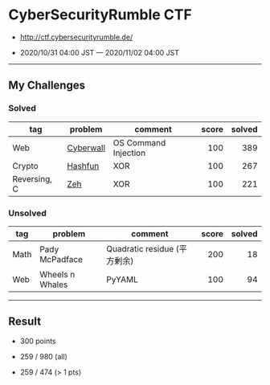 # CyberSecurityRumble CTF

* http://ctf.cybersecurityrumble.de/

* 2020/10/31 04:00 JST — 2020/11/02 04:00 JST

---

## My Challenges

### Solved

| tag          | problem                | comment              | score | solved |
| ------------ | ---------------------- | -------------------- | ----: | -----: |
| Web          | [Cyberwall](Cyberwall) | OS Command Injection | 100   | 389    |
| Crypto       | [Hashfun](Hashfun)     | XOR                  | 100   | 267    |
| Reversing, C | [Zeh](Zeh)             | XOR                  | 100   | 221    |


### Unsolved

| tag  | problem         | comment                  | score | solved |
| ---- | --------------- | ------------------------ | ----: | -----: |
| Math | Pady McPadface  | Quadratic residue (平方剰余) | 200   | 18     |
| Web  | Wheels n Whales | PyYAML                   | 100   | 94     |

---

## Result

* 300 points

* 259 / 980 (all)

* 259 / 474 (> 1 pts)